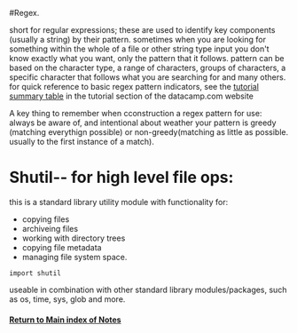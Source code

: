 #Regex.

short for regular expressions; these are used to identify key components (usually a string) by their pattern. sometimes when you are looking for something within the whole of a file or other string type input you don't know exactly what you want, only the pattern that it follows. pattern can be based on the character type, a range of characters, groups of characters, a specific character that follows what you are searching for and many others. for quick reference to basic regex pattern indicators, see the [tutorial summary table](https://www.datacamp.com/community/tutorials/python-regular-expression-tutorial#table) in the tutorial section of the datacamp.com website

A key thing to remember when cconstruction a regex pattern for use: always be aware of, and intentional about weather your pattern is greedy (matching everythign possible) or non-greedy(matching as little as possible. usually to the first instance of a match). 


# Shutil-- for high level file ops:
this is a standard library utility module with functionality for:
- copying files
- archiveing files
- working with directory trees
- copying file metadata
- managing file system space.

`import shutil` 

useable in combination with other standard library modules/packages, such as os, time, sys, glob and more. 




#### [Return to Main index of Notes](./README.md)